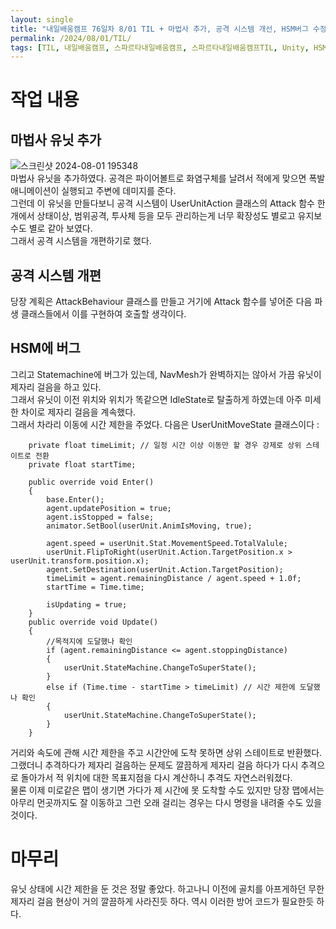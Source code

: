 ```yaml
---
layout: single
title: "내일배움캠프 76일차 8/01 TIL + 마법사 추가, 공격 시스템 개선, HSM버그 수정"
permalink: /2024/08/01/TIL/
tags: [TIL, 내일배움캠프, 스파르타내일배움캠프, 스파르타내일배움캠프TIL, Unity, HSM]
---
```


# 작업 내용
## 마법사 유닛 추가
![스크린샷 2024-08-01 195348](https://github.com/user-attachments/assets/bda59eb8-3ccd-405e-8a6c-ea953f5f7466)  
마법사 유닛을 추가하였다. 공격은 파이어볼트로 화염구체를 날려서 적에게 맞으면 폭발 애니메이션이 실행되고 주변에 데미지를 준다.  
그런데 이 유닛을 만들다보니 공격 시스템이 UserUnitAction 클래스의 Attack 함수 한개에서 상태이상, 범위공격, 투사체 등을 모두 관리하는게 너무 확장성도 별로고 유지보수도 별로 같아 보였다.  
그래서 공격 시스템을 개편하기로 했다.  

## 공격 시스템 개편
당장 계획은 AttackBehaviour 클래스를 만들고 거기에 Attack 함수를 넣어준 다음 파생 클래스들에서 이를 구현하여 호출할 생각이다.  

## HSM에 버그
그리고 Statemachine에 버그가 있는데, NavMesh가 완벽하지는 않아서 가끔 유닛이 제자리 걸음을 하고 있다.  
그래서 유닛이 이전 위치와 위치가 똑같으면 IdleState로 탈출하게 하였는데 아주 미세한 차이로 제자리 걸음을 계속했다.  
그래서 차라리 이동에 시간 제한을 주었다. 다음은 UserUnitMoveState 클래스이다 :  
```
    private float timeLimit; // 일정 시간 이상 이동만 할 경우 강제로 상위 스테이트로 전환
    private float startTime;

    public override void Enter()
    {
        base.Enter();
        agent.updatePosition = true;
        agent.isStopped = false;
        animator.SetBool(userUnit.AnimIsMoving, true);

        agent.speed = userUnit.Stat.MovementSpeed.TotalValule;
        userUnit.FlipToRight(userUnit.Action.TargetPosition.x > userUnit.transform.position.x);
        agent.SetDestination(userUnit.Action.TargetPosition);
        timeLimit = agent.remainingDistance / agent.speed + 1.0f;
        startTime = Time.time;

        isUpdating = true;
    }
    public override void Update()
    {
        //목적지에 도달했나 확인
        if (agent.remainingDistance <= agent.stoppingDistance)
        {
            userUnit.StateMachine.ChangeToSuperState();
        }
        else if (Time.time - startTime > timeLimit) // 시간 제한에 도달했나 확인
        {
            userUnit.StateMachine.ChangeToSuperState();
        }
    }
```
거리와 속도에 관해 시간 제한을 주고 시간안에 도착 못하면 상위 스테이트로 반환했다.  
그랬더니 추격하다가 제자리 걸음하는 문제도 깔끔하게 제자리 걸음 하다가 다시 추격으로 돌아가서 적 위치에 대한 목표지점을 다시 계산하니 추격도 자연스러워졌다.  
물론 이제 미로같은 맵이 생기면 가다가 제 시간에 못 도착할 수도 있지만 당장 맵에서는 아무리 먼곳까지도 잘 이동하고 그런 오래 걸리는 경우는 다시 명령을 내려줄 수도 있을 것이다.  

# 마무리
유닛 상태에 시간 제한을 둔 것은 정말 좋았다. 하고나니 이전에 골치를 아프게하던 무한 제자리 걸음 현상이 거의 깔끔하게 사라진듯 하다. 역시 이러한 방어 코드가 필요한듯 하다.

